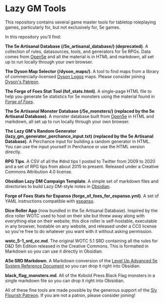 # Lazy GM Tools

This repository contains several game master tools for tabletop roleplaying games, particularly for, but not exclusively for, 5e games.

In this repository you'll find:

**The 5e Artisanal Database (/5e_artisanal_database/) (deprecated)**. A collection of rules, datasources, tools, and generators for 5e RPGs. Data comes from [Open5e](https://open5e.com) and all the material is in HTML and markdown, all set up to run locally through your own browser.

**The Dyson Map Selector (/dyson_maps/)**. A tool to find maps from a library of commercially-licensed [Dyson Logos](https://dysonlogos.blog) maps. Please consider joining [Dyson's Patreon](https://www.patreon.com/dysonlogos/).

**The Forge of Foes Stat Tool (fof_stats.html)**. A single-page HTML file to help you generate 5e statistics for 5e monsters using the material found in *[Forge of Foes](https://shop.slyflourish.com/collections/the-lazy-dungeon-master-series/products/forge-of-foes)*.

**The 5e Artisanal Monster Database (/5e_monsters/) (replaced by the 5e Artisanal Database)**. A monster database built from [Open5e](https://open5e.com) in HTML and markdown, all set up to run locally through your own browser.

**The Lazy GM's Random Generator (lazy_gm_generator_perchance_input.txt) (replaced by the 5e Artisanal Database)**. A Perchance input for building a random generator in HTML. You can use the input yourself in Perchance or use the HTML version directly.

**RPG Tips**. A CSV of all the #dnd tips I posted to Twitter from 2009 to 2020 and a set of RPG tips from about 2015 to present. Released under a Creative Commons Attribution 4.0 license.

**Obsidian Lazy DM Campaign Template**. A simple set of markdown files and directories to build Lazy DM-style notes in [Obsidian](https://obsidian.md/).

**Forge of Foes Stats for Espanso (forge_of_foes_for_espanso.yml)**. A set of YAML instructions compatible with [espanso](https://espanso.org/).

**Dice Roller App** (now bundled in the 5e Artisanal Database). Inspired by the dice roller WOTC used to host on their site but threw away along with everything else on their website; this dice roller is self-hostable, executable in any browser, hostable on any website, and released under a CC0 license so you're free to do whatever you want with it without asking permission.

**wotc_5-1_srd_cc.md**. The original WOTC 5.1 SRD containing all the rules for D&D 5th Edition released in the Creative Commons. This is formatted in Markdown so you can use it directly in Obsidian.

**A5e SRD Markdown**. A Markdown conversion of the [Level Up Advanced 5e System Reference Document](https://a5esrd.com/a5esrd) so you can drop it right into Obsidian.

**black_flag_monsters.md**. All of the Kobold Press Black Flag monsters in a single markdown file so you can drop it right into Obisidian.

All of these fine tools are made possible by the generous support of the [Sly Flourish Patreon](https://www.patreon.com/slyflourish). If you are not a patron, please consider joining!